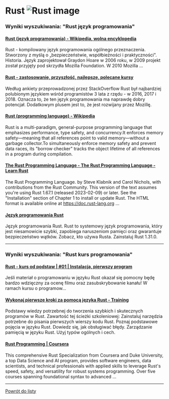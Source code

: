 # Rust ![Rust image](https://www.tiobe.com/wp-content/themes/tiobe/tiobe-index/images/Rust.png)

### Wyniki wyszukiwania: "Rust język programowania" 

#### [Rust (język programowania) - Wikipedia, wolna encyklopedia](https://pl.wikipedia.org/wiki/Rust_(język_programowania)) 

 Rust - kompilowany język programowania ogólnego przeznaczenia. Stworzony z myślą o „bezpieczeństwie, współbieżności i praktyczności". Historia. Język zaprojektował Graydon Hoare w 2006 roku, w 2009 projekt został przyjęty pod skrzydła Mozilla Foundation. W 2010 Mozilla ...




#### [Rust - zastosowanie, przyszłość, najlepsze, polecane kursy](https://jaki-jezyk-programowania.pl/technologie/rust/) 

 Według ankiety przeprowadzonej przez StackOverflow Rust był najbardziej polubionym językiem wśród programistów 3 lata z rzędu - w 2016, 2017 i 2018. Oznacza to, że ten język programowania ma naprawdę dobry potencjał. Dodatkowym plusem jest to, że jest rozwijany przez Mozillę.




#### [Rust (programming language) - Wikipedia](https://en.wikipedia.org/wiki/Rust_(programming_language)) 

 Rust is a multi-paradigm, general-purpose programming language that emphasizes performance, type safety, and concurrency.It enforces memory safety—meaning that all references point to valid memory—without a garbage collector.To simultaneously enforce memory safety and prevent data races, its "borrow checker" tracks the object lifetime of all references in a program during compilation.




#### [The Rust Programming Language - The Rust Programming Language - Learn Rust](https://doc.rust-lang.org/stable/book/) 

 The Rust Programming Language. by Steve Klabnik and Carol Nichols, with contributions from the Rust Community. This version of the text assumes you're using Rust 1.67.1 (released 2023-02-09) or later. See the "Installation" section of Chapter 1 to install or update Rust. The HTML format is available online at https://doc.rust-lang.org ...




#### [Język programowania Rust](https://prev.rust-lang.org/pl-PL/) 

 Język programowania Rust. Rust to systemowy język programowania, który jest niesamowicie szybki, zapobiega naruszeniom pamięci oraz gwarantuje bezpieczeństwo wątków. Zobacz, kto używa Rusta. Zainstaluj Rust 1.31.0.






---

### Wyniki wyszukiwania: "Rust kurs programowania" 

#### [Rust - kurs od podstaw | #01 | Instalacja, pierwszy program](https://www.youtube.com/watch?v=Mam6MOZzIE0) 

 Jeśli materiał o programowaniu w języku Rust okazał się pomocny będę bardzo wdzięczny za ocenę filmu oraz zasubskrybowanie kanału! W ramach kursu o programow...




#### [Wykonaj pierwsze kroki za pomocą języka Rust - Training](https://learn.microsoft.com/pl-pl/training/paths/rust-first-steps/) 

 Podstawy wiedzy potrzebnej do tworzenia szybkich i skutecznych programów w Rust. Zawartość tej ścieżki szkoleniowej: Zainstaluj narzędzia potrzebne do pisania pierwszych wierszy kodu Rust. Poznaj podstawowe pojęcia w języku Rust. Dowiedz się, jak obsługiwać błędy. Zarządzanie pamięcią w języku Rust. Użyj typów ogólnych i cech.




#### [Rust Programming | Coursera](https://www.coursera.org/specializations/rust-programming) 

 This comprehensive Rust Specialization from Coursera and Duke University, a top Data Science and AI program, provides software engineers, data scientists, and technical professionals with applied skills to leverage Rust's speed, safety, and versatility for robust systems programming. Over five courses spanning foundational syntax to advanced ...






---

 [Powrót do listy](../top20.md)